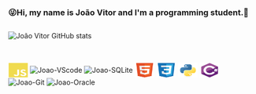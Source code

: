 ### 😜Hi, my name is João Vitor and I'm a programming student.👋

 ##

![João Vitor GitHub stats](https://github-readme-stats.vercel.app/api?username=joaovitorraraujo\&show_icons=true\&icon_color=fff\&bg_color=30,e96443,904e95\&title_color=fff\&text_color=fff)

 ##

<div style="display: inline_block"><br>
  <img align="center" alt="Joao-Js" height="30" width="40" src="https://raw.githubusercontent.com/devicons/devicon/master/icons/javascript/javascript-plain.svg">
  <img align="center" alt="Joao-VScode" height="30" width="40" 
src="https://cdn.jsdelivr.net/gh/devicons/devicon/icons/vscode/vscode-original.svg" />        
  <img align="center" alt="Joao-SQLite" height="30" width="40" 
src="https://cdn.jsdelivr.net/gh/devicons/devicon/icons/sqlite/sqlite-original.svg" />         
  <img align="center" alt="Joao-HTML" height="30" width="40" src="https://raw.githubusercontent.com/devicons/devicon/master/icons/html5/html5-original.svg">
  <img align="center" alt="Joao-CSS" height="30" width="40" src="https://raw.githubusercontent.com/devicons/devicon/master/icons/css3/css3-original.svg">
  <img align="center" alt="Joao-Python" height="30" width="40" src="https://raw.githubusercontent.com/devicons/devicon/master/icons/python/python-original.svg">
  <img align="center" alt="Joao-Csharp" height="30" width="40" src="https://raw.githubusercontent.com/devicons/devicon/master/icons/csharp/csharp-original.svg">
  <img align="center" alt="Joao-Git" height="30" width="40" 
src="https://cdn.jsdelivr.net/gh/devicons/devicon/icons/git/git-original.svg" />
  <img align="center" alt="Joao-Oracle" height="50" width="40" 
src="https://cdn.jsdelivr.net/gh/devicons/devicon/icons/oracle/oracle-original.svg" />
          
          
</div>
